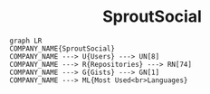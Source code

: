 <h1 align="center">SproutSocial</h1>

```mermaid
graph LR
COMPANY_NAME{SproutSocial}
COMPANY_NAME ---> U{Users} ---> UN[8]
COMPANY_NAME ---> R{Repositories} ---> RN[74]
COMPANY_NAME ---> G{Gists} ---> GN[1]
COMPANY_NAME ---> ML{Most Used<br>Languages}
```
